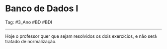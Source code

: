 # Banco de Dados I

Tag: #3_Ano #BD #BDI 

---

Hoje o professor quer que sejam resolvidos os dois exercícios, e não será tratado de normalização.
